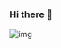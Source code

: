 ### Hi there 👋

![img](https://github-readme-stats.vercel.app/api?username=Wgrape&show_icons=true&theme=cobalt)

